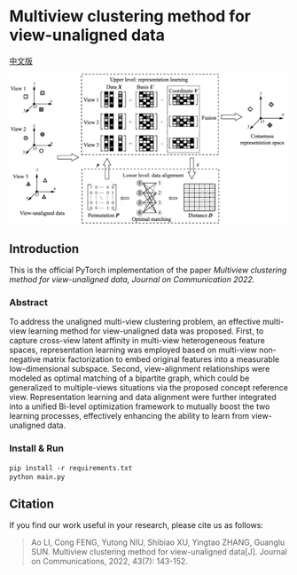 # Multiview clustering method for view-unaligned data

[中文版](README-zh.md)

<img src="docs/unaligned-mvc-en.png" style="zoom:60%;" />

## Introduction

This is the official PyTorch implementation of the paper *Multiview clustering method for view-unaligned data, Journal on Communication 2022.*

### Abstract

To address the unaligned multi-view clustering problem, an effective multi-view learning method for view-unaligned data was proposed. First, to capture cross-view latent affinity in multi-view heterogeneous feature spaces, representation learning was employed based on multi-view non-negative matrix factorization to embed original features into a measurable low-dimensional subspace. Second, view-alignment relationships were modeled as optimal matching of a bipartite graph, which could be generalized to multiple-views situations via the proposed concept reference view. Representation learning and data alignment were further integrated into a unified Bi-level optimization framework to mutually boost the two learning processes, effectively enhancing the ability to learn from view-unaligned data.


### Install & Run

```
pip install -r requirements.txt
python main.py
```

## Citation

If you find our work useful in your research, please cite us as follows:

> Ao LI, Cong FENG, Yutong NIU, Shibiao XU, Yingtao ZHANG, Guanglu SUN. Multiview clustering method for view-unaligned data[J]. Journal on Communications, 2022, 43(7): 143-152.
